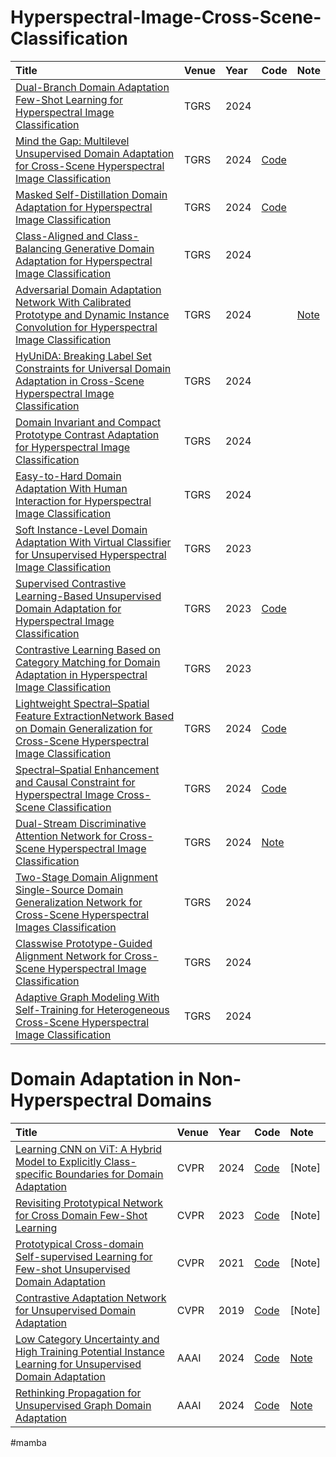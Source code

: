 # Hyperspectral-Image-Cross-Scene-Classification
Title|Venue|Year|Code|Note
:-|:-|:-|:-|:-
[Dual-Branch Domain Adaptation Few-Shot Learning for Hyperspectral Image Classification](https://ieeexplore.ieee.org/document/10409242/metrics#metrics)|TGRS|2024|
[Mind the Gap: Multilevel Unsupervised Domain Adaptation for Cross-Scene Hyperspectral Image Classification](https://ieeexplore.ieee.org/document/10543066)|TGRS|2024|[Code](https://github.com/cfcys/TGRS_MLUDA-2024)
[Masked Self-Distillation Domain Adaptation for Hyperspectral Image Classification](https://ieeexplore.ieee.org/document/10620320)|TGRS|2024|[Code](https://github.com/Li-ZK/MSDA-2024)
[Class-Aligned and Class-Balancing Generative Domain Adaptation for Hyperspectral Image Classification](https://ieeexplore.ieee.org/document/10440363)|TGRS|2024|
[Adversarial Domain Adaptation Network With Calibrated Prototype and Dynamic Instance Convolution for Hyperspectral Image Classification](https://ieeexplore.ieee.org/document/10497695)|TGRS|2024||[Note](https://www.yuque.com/g/cuixidaniya/cp8b8m/clsu61xp30gwt07f/collaborator/join?token=p5ZdrSxFZVleLSJj&source=doc_collaborator#)
[HyUniDA: Breaking Label Set Constraints for Universal Domain Adaptation in Cross-Scene Hyperspectral Image Classification](https://ieeexplore.ieee.org/document/10530296)|TGRS|2024|
[Domain Invariant and Compact Prototype Contrast Adaptation for Hyperspectral Image Classification](https://ieeexplore.ieee.org/document/10452267)|TGRS|2024|
[Easy-to-Hard Domain Adaptation With Human Interaction for Hyperspectral Image Classification](https://ieeexplore.ieee.org/document/10415093)|TGRS|2024|
[Soft Instance-Level Domain Adaptation With Virtual Classifier for Unsupervised Hyperspectral Image Classification](https://ieeexplore.ieee.org/document/10102293)|TGRS|2023|
[Supervised Contrastive Learning-Based Unsupervised Domain Adaptation for Hyperspectral Image Classification](https://ieeexplore.ieee.org/document/10255730)|TGRS|2023|[Code](https://github.com/Li-ZK/SCLUDA-2023)
[Contrastive Learning Based on Category Matching for Domain Adaptation in Hyperspectral Image Classification](https://ieeexplore.ieee.org/abstract/document/10183880)|TGRS|2023|
[Lightweight Spectral–Spatial Feature ExtractionNetwork Based on Domain Generalization for Cross-Scene Hyperspectral Image Classification](https://ieeexplore.ieee.org/stamp/stamp.jsp?tp=&arnumber=10596290)|TGRS|2024|[Code](https://github.com/zhulongyu1234/ACB/tree/master/program)
[Spectral–Spatial Enhancement and Causal Constraint for Hyperspectral Image Cross-Scene Classification](https://github.com/pipi-jia/TGRS2024_S2ECNet)|TGRS|2024|[Code](https://github.com/pipi-jia/TGRS2024_S2ECNet)
[Dual-Stream Discriminative Attention Network for Cross-Scene Hyperspectral Image Classification](https://ieeexplore.ieee.org/stamp/stamp.jsp?tp=&arnumber=10504888)|TGRS|2024|[Note](https://www.yuque.com/g/cuixidaniya/cp8b8m/xwa01k4du1ao8g8h/collaborator/join?token=zCd2kOuPwsdBGDqX&source=doc_collaborator)
[Two-Stage Domain Alignment Single-Source Domain Generalization Network for Cross-Scene Hyperspectral Images Classification](https://ieeexplore.ieee.org/stamp/stamp.jsp?tp=&arnumber=10637422)|TGRS|2024|
[Classwise Prototype-Guided Alignment Network for Cross-Scene Hyperspectral Image Classification](https://ieeexplore.ieee.org/stamp/stamp.jsp?tp=&arnumber=10632063)|TGRS|2024|
[Adaptive Graph Modeling With Self-Training for Heterogeneous Cross-Scene Hyperspectral Image Classification](https://ieeexplore.ieee.org/stamp/stamp.jsp?tp=&arnumber=10379170)|TGRS|2024|

# Domain Adaptation in Non-Hyperspectral Domains
Title|Venue|Year|Code|Note
:-|:-|:-|:-|:-
[Learning CNN on ViT: A Hybrid Model to Explicitly Class-specific Boundaries for Domain Adaptation](https://openaccess.thecvf.com/content/CVPR2024/papers/Ngo_Learning_CNN_on_ViT_A_Hybrid_Model_to_Explicitly_Class-specific_CVPR_2024_paper.pdf)|CVPR|2024|[Code](https://github.com/dotrannhattuong/ECB)|[Note]
[Revisiting Prototypical Network for Cross Domain Few-Shot Learning](https://ieeexplore.ieee.org/document/10204253)|CVPR|2023|[Code](https://github.com/NWPUZhoufei/LDP-Net)|[Note]
[Prototypical Cross-domain Self-supervised Learning for Few-shot Unsupervised Domain Adaptation](https://ieeexplore.ieee.org/document/9577429)|CVPR|2021|[Code](https://github.com/zhengzangw/PCS-FUDA)|[Note]
[Contrastive Adaptation Network for Unsupervised Domain Adaptation](https://ieeexplore.ieee.org/document/8954037)|CVPR|2019|[Code](https://github.com/kgl-prml/Contrastive-Adaptation-Network-for-Unsupervised-Domain-Adaptation)|[Note]
[Low Category Uncertainty and High Training Potential Instance Learning for Unsupervised Domain Adaptation](https://ojs.aaai.org/index.php/AAAI/article/view/29630)|AAAI|2024|[Code](https://github.com/zxyzxyhh/LUHP)|[Note](https://www.yuque.com/g/cuixidaniya/cp8b8m/dx9umi0on9ux7wok/collaborator/join?token=tV2eXVWM0ugCnHgq&source=doc_collaborator)
[Rethinking Propagation for Unsupervised Graph Domain Adaptation](https://ojs.aaai.org/index.php/AAAI/article/view/29304)|AAAI|2024|[Code](https://github.com/Meihan-Liu/24AAAI-A2GNN)|[Note](https://www.yuque.com/g/cuixidaniya/cp8b8m/rc6olzgpxxm3h67u/collaborator/join?token=AiQGVyJ2sd0gjm0T&source=doc_collaborator)
#mamba
